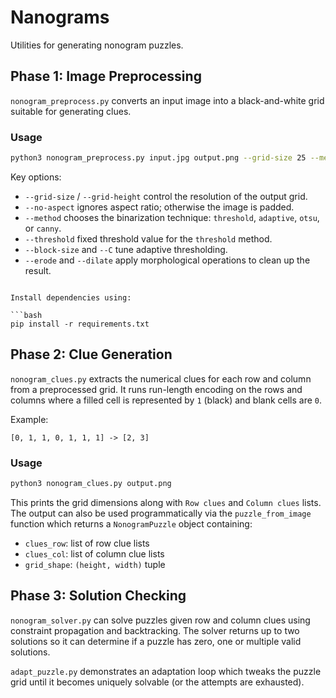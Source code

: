 # Nanograms

Utilities for generating nonogram puzzles.

## Phase 1: Image Preprocessing

`nonogram_preprocess.py` converts an input image into a black-and-white grid suitable for generating clues.

### Usage

```bash
python3 nonogram_preprocess.py input.jpg output.png --grid-size 25 --method adaptive --block-size 100 --C 3
```

Key options:

- `--grid-size` / `--grid-height` control the resolution of the output grid.
- `--no-aspect` ignores aspect ratio; otherwise the image is padded.
- `--method` chooses the binarization technique: `threshold`, `adaptive`, `otsu`, or `canny`.
- `--threshold` fixed threshold value for the `threshold` method.
- `--block-size` and `--C` tune adaptive thresholding.
- `--erode` and `--dilate` apply morphological operations to clean up the result.
```

Install dependencies using:

```bash
pip install -r requirements.txt
```

## Phase 2: Clue Generation

`nonogram_clues.py` extracts the numerical clues for each row and column from a
preprocessed grid. It runs run-length encoding on the rows and columns where a
filled cell is represented by `1` (black) and blank cells are `0`.

Example:

```
[0, 1, 1, 0, 1, 1, 1] -> [2, 3]
```

### Usage

```bash
python3 nonogram_clues.py output.png
```

This prints the grid dimensions along with `Row clues` and `Column clues` lists.
The output can also be used programmatically via the `puzzle_from_image`
function which returns a `NonogramPuzzle` object containing:

- `clues_row`: list of row clue lists
- `clues_col`: list of column clue lists
- `grid_shape`: `(height, width)` tuple

## Phase 3: Solution Checking

`nonogram_solver.py` can solve puzzles given row and column clues using
constraint propagation and backtracking. The solver returns up to two
solutions so it can determine if a puzzle has zero, one or multiple valid
solutions.

`adapt_puzzle.py` demonstrates an adaptation loop which tweaks the puzzle grid
until it becomes uniquely solvable (or the attempts are exhausted).

